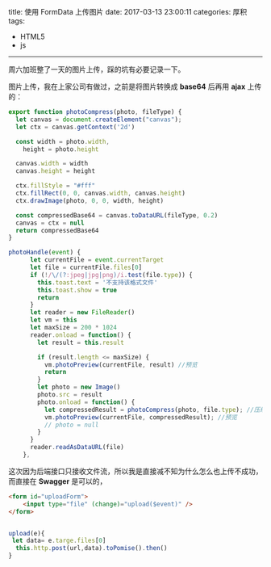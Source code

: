 title: 使用 FormData 上传图片
date: 2017-03-13 23:00:11
categories: 厚积
tags: 
- HTML5
- js
---
周六加班整了一天的图片上传，踩的坑有必要记录一下。
<!--more-->
图片上传，我在上家公司有做过，之前是将图片转换成 **base64** 后再用 **ajax** 上传的：

```javascript
export function photoCompress(photo, fileType) {
  let canvas = document.createElement("canvas");
  let ctx = canvas.getContext('2d')

  const width = photo.width,
    height = photo.height

  canvas.width = width
  canvas.height = height

  ctx.fillStyle = "#fff"
  ctx.fillRect(0, 0, canvas.width, canvas.height)
  ctx.drawImage(photo, 0, 0, width, height)

  const compressedBase64 = canvas.toDataURL(fileType, 0.2)
  canvas = ctx = null
  return compressedBase64
}

photoHandle(event) {
      let currentFile = event.currentTarget
      let file = currentFile.files[0]
      if (!/\/(?:jpeg|jpg|png)/i.test(file.type)) {
        this.toast.text = '不支持该格式文件'
        this.toast.show = true
        return
      }
      let reader = new FileReader()
      let vm = this
      let maxSize = 200 * 1024
      reader.onload = function() {
        let result = this.result

        if (result.length <= maxSize) {
          vm.photoPreview(currentFile, result) //预览
          return
        }
        let photo = new Image()
        photo.src = result
        photo.onload = function() {
          let compressedResult = photoCompress(photo, file.type); //压缩
          vm.photoPreview(currentFile, compressedResult); //预览
          // photo = null
        }
      }
      reader.readAsDataURL(file)
    },

```
这次因为后端接口只接收文件流，所以我是直接减不知为什么怎么也上传不成功，而直接在 **Swagger** 是可以的，
```html
<form id="uploadForm">
    <input type="file" (change)="upload($event)" />
</form>       
```
```javascript

upload(e){
 let data= e.targe.files[0]
  this.http.post(url,data).toPomise().then()
}
```